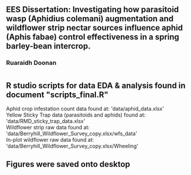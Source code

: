## EES Dissertation: Investigating how parasitoid wasp (Aphidius colemani) augmentation and wildflower strip nectar sources influence aphid (Aphis fabae) control effectiveness in a spring barley-bean intercrop.
### Ruaraidh Doonan
#
## R studio scripts for data EDA & analysis found in document "scripts_final.R"
Aphid crop infestation count data found at: 'data/aphid_data.xlsx' <br>
Yellow Sticky Trap data (parasitoids and aphids) found at: 'data/RMD_sticky_trap_data.xlsx' <br>
Wildflower strip raw data found at: 'data/Berryhill_Wildflower_Survey_copy.xlsx/wfs_data' <br>
In-plot wildflower raw data found at: 'data/Berryhill_Wildflower_Survey_copy.xlsx/Wheeling' <br>

## Figures were saved onto desktop

